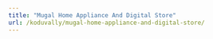 ```yaml
---
title: "Mugal Home Appliance And Digital Store"
url: /koduvally/mugal-home-appliance-and-digital-store/
---
```

